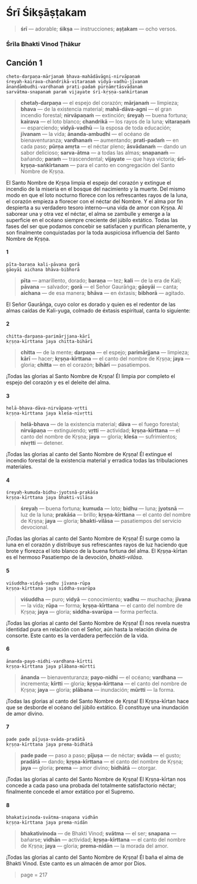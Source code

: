 # Śrī Śikṣāṣṭakam

> **śrī** — adorable; **śikṣa** — instrucciones; **aṣṭakam** — ocho versos.

### Śrīla Bhakti Vinod Ṭhākur

## Canción 1

    cheto-darpaṇa-mārjanaṁ bhava-mahādāvāgni-nirvāpaṇaṁ
    śreyaḥ-kairava-chandrikā-vitaraṇaṁ vidyā-vadhū-jīvanam
    ānandāmbudhi-vardhanaṁ prati-padaṁ pūrṇāmṛtāsvādanaṁ
    sarvātma-snapanaṁ paraṁ vijayate śrī-kṛṣṇa-saṅkīrtanam

> **chetaḥ-darpaṇa** — el espejo del corazón; **mārjanaṁ** — limpieza; **bhava** — de la existencia material; **mahā-dāva-agni** — el gran incendio forestal; **nirvāpaṇaṁ** — extinción; **śreyaḥ** — buena fortuna; **kairava** — el loto blanco; **chandrikā** — los rayos de la luna; **vitaraṇaṁ** — esparciendo; **vidyā-vadhū** — la esposa de toda educación; **jīvanam** — la vida; **ānanda-ambudhi** — el océano de bienaventuranza; **vardhanaṁ** — aumentando; **prati-padaṁ** — en cada paso; **pūrṇa amṛta** — el néctar pleno; **āsvādanaṁ** — dando un sabor delicioso; **sarva-ātma** — a todas las almas; **snapanaṁ** — bañando; **paraṁ** — trascendental; **vijayate** — que haya victoria; **śrī-kṛṣṇa-saṅkīrtanam** — para el canto en congregación del Santo Nombre de Kṛṣṇa.

El Santo Nombre de Kṛṣṇa limpia el espejo del corazón y extingue el incendio de la miseria en el bosque del nacimiento y la muerte. Del mismo modo en que el loto nocturno florece con los refrescantes rayos de la luna, el corazón empieza a florecer con el néctar del Nombre. Y el alma por fin despierta a su verdadero tesoro interno—una vida de amor con Kṛṣṇa. Al saborear una y otra vez el néctar, el alma se zambulle y emerge a la superficie en el océano siempre creciente del júbilo extático. Todas las fases del ser que podamos concebir se satisfacen y purifican plenamente, y son finalmente conquistadas por la toda auspiciosa influencia del Santo Nombre de Kṛṣṇa.

#### 1

    pīta-baraṇa kali-pāvana gorā
    gāoyāi aichana bhāva-bibhorā

> **pīta** — amarillento, dorado; **baraṇa** — tez; **kali** — de la era de Kali; **pāvana** — salvador; **gorā** — el Señor Gaurāṅga; **gāoyāi** — canta; **aichana** — de esa manera; **bhāva** — en éxtasis; **bibhorā** — agitado.

El Señor Gaurāṅga, cuyo color es dorado y quien es el redentor de las almas caídas de Kali-yuga, colmado de éxtasis espiritual, canta lo siguiente:

#### 2

    chitta-darpaṇa-parimārjjana-kārī
    kṛṣṇa-kīrttana jaya chitta-bihārī

> **chitta** — de la mente; **darpaṇa** — el espejo; **parimārjjana** — limpieza; **kārī** — hacer; **kṛṣṇa-kīrttana** — el canto del nombre de Kṛṣṇa; **jaya** — gloria; **chitta** — en el corazón; **bihārī** — pasatiempos.

¡Todas las glorias al Santo Nombre de Kṛṣṇa! Él limpia por completo el espejo del corazón y es el deleite del alma.

#### 3

    helā-bhava-dāva-nirvāpaṇa-vṛtti
    kṛṣṇa-kīrttana jaya kleśa-nivṛtti

> **helā-bhava** — de la existencia material; **dāva** — el fuego forestal; **nirvāpaṇa** — extinguiendo; **vṛtti** — actividad; **kṛṣṇa-kīrttana** — el canto del nombre de Kṛṣṇa; **jaya** — gloria; **kleśa** — sufrimientos; **nivṛtti** — detener.

¡Todas las glorias al canto del Santo Nombre de Kṛṣṇa! Él extingue el incendio forestal de la existencia material y erradica todas las tribulaciones materiales.

#### 4

    śreyaḥ-kumuda-bidhu-jyotsnā-prakāśa
    kṛṣṇa-kīrttana jaya bhakti-vilāsa

> **śreyaḥ** — buena fortuna; **kumuda** — loto; **bidhu** — luna; **jyotsnā** — luz de la luna; **prakāśa** — brillo; **kṛṣṇa-kīrttana** — el canto del nombre de Kṛṣṇa; **jaya** — gloria; **bhakti-vilāsa** — pasatiempos del servicio devocional.

¡Todas las glorias al canto del Santo Nombre de Kṛṣṇa! Él surge como la luna en el corazón y distribuye sus refrescantes rayos de luz haciendo que brote y florezca el loto blanco de la buena fortuna del alma. El Kṛṣṇa-kīrtan es el hermoso Pasatiempo de la devoción, *bhakti-vilāsa*.

#### 5

    viśuddha-vidyā-vadhu jīvana-rūpa
    kṛṣṇa-kīrttana jaya siddha-svarūpa

> **viśuddha** — puro; **vidyā** — conocimiento; **vadhu** — muchacha; **jīvana** — la vida; **rūpa** — forma; **kṛṣṇa-kīrttana** — el canto del nombre de Kṛṣṇa; **jaya** — gloria; **siddha-svarūpa** — forma perfecta.

¡Todas las glorias al canto del Santo Nombre de Kṛṣṇa! Él nos revela nuestra identidad pura en relación con el Señor, aún hasta la relación divina de consorte. Este canto es la verdadera perfección de la vida.

#### 6

    ānanda-payo-nidhi-vardhana-kīrtti
    kṛṣṇa-kīrttana jaya plābana-mūrtti

> **ānanda** — bienaventuranza; **payo-nidhi** — el océano; **vardhana** — incrementa; **kīrtti** — gloria; **kṛṣṇa-kīrttana** — el canto del nombre de Kṛṣṇa; **jaya** — gloria; **plābana** — inundación; **mūrtti** — la forma.

¡Todas las glorias al canto del Santo Nombre de Kṛṣṇa! El Kṛṣṇa-kīrtan hace que se desborde el océano del júbilo extático. Él constituye una inundación de amor divino.

#### 7

    pade pade pījuṣa-svāda-pradātā
    kṛṣṇa-kīrttana jaya prema-bidhātā

> **pade pade** — paso a paso; **pījuṣa** — de néctar; **svāda** — el gusto; **pradātā** — dando; **kṛṣṇa-kīrttana** — el canto del nombre de Kṛṣṇa; **jaya** — gloria; **prema** — amor divino; **bidhātā** — otorgar.

¡Todas las glorias al canto del Santo Nombre de Kṛṣṇa! El Kṛṣṇa-kīrtan nos concede a cada paso una probada del totalmente satisfactorio néctar; finalmente concede el amor extático por el Supremo.

#### 8

    bhakativinoda-svātma-snapana vidhān
    kṛṣṇa-kīrttana jaya prema-nidān

> **bhakativinoda** — de Bhakti Vinod; **svātma** — el ser; **snapana** — bañarse; **vidhān** — actividad; **kṛṣṇa-kīrttana** — el canto del nombre de Kṛṣṇa; **jaya** — gloria; **prema-nidān** — la morada del amor.

¡Todas las glorias al canto del Santo Nombre de Kṛṣṇa! Él baña el alma de Bhakti Vinod. Este canto es un almacén de amor por Dios.


> page = 217
